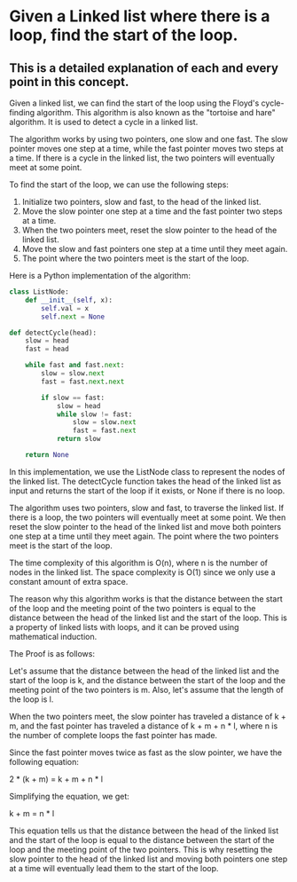 # Given a Linked list where there is a loop, find the start of the loop.
## This is a detailed explanation of each and every point in this concept.

Given a linked list, we can find the start of the loop using the Floyd's cycle-finding algorithm. This algorithm is also known as the "tortoise and hare" algorithm. It is used to detect a cycle in a linked list.

The algorithm works by using two pointers, one slow and one fast. The slow pointer moves one step at a time, while the fast pointer moves two steps at a time. If there is a cycle in the linked list, the two pointers will eventually meet at some point.

To find the start of the loop, we can use the following steps:

1. Initialize two pointers, slow and fast, to the head of the linked list.
2. Move the slow pointer one step at a time and the fast pointer two steps at a time.
3. When the two pointers meet, reset the slow pointer to the head of the linked list.
4. Move the slow and fast pointers one step at a time until they meet again.    
5. The point where the two pointers meet is the start of the loop.

Here is a Python implementation of the algorithm:

```python
class ListNode:
    def __init__(self, x):
        self.val = x
        self.next = None

def detectCycle(head):
    slow = head
    fast = head

    while fast and fast.next:
        slow = slow.next
        fast = fast.next.next

        if slow == fast:
            slow = head
            while slow != fast:
                slow = slow.next
                fast = fast.next
            return slow

    return None
```

In this implementation, we use the ListNode class to represent the nodes of the linked list. The detectCycle function takes the head of the linked list as input and returns the start of the loop if it exists, or None if there is no loop.

The algorithm uses two pointers, slow and fast, to traverse the linked list. If there is a loop, the two pointers will eventually meet at some point. We then reset the slow pointer to the head of the linked list and move both pointers one step at a time until they meet again. The point where the two pointers meet is the start of the loop.

The time complexity of this algorithm is O(n), where n is the number of nodes in the linked list. The space complexity is O(1) since we only use a constant amount of extra space.


The reason why this algorithm works is that the distance between the start of the loop and the meeting point of the two pointers is equal to the distance between the head of the linked list and the start of the loop. This is a property of linked lists with loops, and it can be proved using mathematical induction.

The Proof is as follows:

Let's assume that the distance between the head of the linked list and the start of the loop is k, and the distance between the start of the loop and the meeting point of the two pointers is m. Also, let's assume that the length of the loop is l.

When the two pointers meet, the slow pointer has traveled a distance of k + m, and the fast pointer has traveled a distance of k + m + n * l, where n is the number of complete loops the fast pointer has made.

Since the fast pointer moves twice as fast as the slow pointer, we have the following equation:

2 * (k + m) = k + m + n * l

Simplifying the equation, we get:

k + m = n * l

This equation tells us that the distance between the head of the linked list and the start of the loop is equal to the distance between the start of the loop and the meeting point of the two pointers. This is why resetting the slow pointer to the head of the linked list and moving both pointers one step at a time will eventually lead them to the start of the loop.
